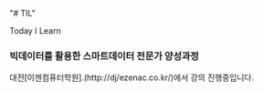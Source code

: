 "# TIL" 

Today I Learn

### 빅데이터를 활용한 스마트데이터 전문가 양성과정

대전[이젠컴퓨터학원].(http://dj/ezenac.co.kr/)에서 강의 진행중입니다.

